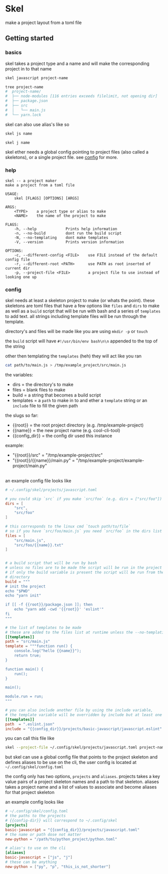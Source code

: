 # Skel

make a project layout from a toml file

## Getting started

### basics
skel takes a project type and a name and will make the corresponding project in to that name

```bash
skel javascript project-name

tree project-name
#  project-name/
#  ├── node-modules [116 entries exceeds filelimit, not opening dir]
#  ├── package.json
#  ├── src
#  │   └── main.js
#  └── yarn.lock
```

skel can also use alias's like so
```bash
skel js name

skel j name
```

skel ether needs a global config pointing to project files (also called a skeletons), or a single project file. see [config](#config) for more.

### help
```
skel -- a project maker
make a project from a toml file

USAGE:
    skel [FLAGS] [OPTIONS] [ARGS]

ARGS:
    <TYPE>    a project type or alias to make
    <NAME>    the name of the project to make

FLAGS:
    -h, --help             Prints help information
    -n, --no-build         dont run the build script
    -N, --no-templating    dont make templates
    -V, --version          Prints version information

OPTIONS:
    -c, --different-config <FILE>    use FILE instead of the default config file
    -r, --different-root <PATH>      use PATH as root inserted of current dir
    -p, --project-file <FILE>        a project file to use instead of looking one up

```

### config


skel needs at least a skeleton project to make (or whats the point). these skeletons are toml files that have a few options like `files` and `dirs` to make as well as a `build` script that will be run with bash and a series of `templates` to add text. all strings including template files will be run through the template.

directory's and files will be made like you are using `mkdir -p` or `touch`

the `build` script will have `#!/usr/bin/env bash\n\n` appended to the top of the string

other then templating the `templates` (heh) they will act like you ran
```bash
cat path/to/main.js > /tmp/example_project/src/main.js
```


the variables:
  - dirs = the directory's to make
  - files = blank files to make
  - build = a string that becomes a build script
  - templates = a `path` to make in to
    and ether a `template` string or an `include` file to fill the given path

the slugs so far:
  - {{root}} = the root project directory (e.g. /tmp/example-project)
  - {{name}} = the new project name (e.g. cool-cli-tool)
  - {{config_dir}} = the config dir used this instance

example:
  - "{{root}}/src" = "/tmp/example-project/src"
  - "{{root}}/{{name}}/main.py" = "/tmp/example-project/example-project/main.py"


<br>
an example config file looks like

```toml
# ~/.config/skel/projects/javascript.toml

# you could skip `src` if you make `src/foo` (e.g. dirs = ["src/foo"])
dirs = [
    "src",
    "src/foo"
]

# this corresponds to the linux cmd `touch path/to/file`
# so if you have `src/foo/main.js` you need `src/foo` in the dirs list
files = [
    "src/main.js",
    "src/foo/{{name}}.txt"
]


# a build script that will be run by bash
# unless no files are to be made the script will be run in the project root
# if only the build variable is present the script will be run from the calling
# directory
build = """
# init the project
echo "$PWD"
echo "yarn init"

if [[ -f {{root}}/package.json ]]; then
    echo "yarn add -cwd '{{root}}' 'eslint'"
fi
"""

# the list of templates to be made
# these are added to the files list at runtime unless the --no-templating flag is present
[[templates]]
path = "src/main.js"
template = """function run() {
    console.log("hello {{name}}");
    return true;
}

function main() {
    run();
}

main();

module.run = run;
"""

# you can also include another file by using the include variable,
# the template variable will be overridden by include but at least one is needed
[[templates]]
path  = ".eslint.json"
include = "{{config_dir}}/projects/basic-javascript/javascript.eslint"
```

you can call this file like

```bash
skel --project-file ~/.config/skel/projects/javascript.toml project-name
```


but skel can use a global config file that points to the project skeleton and defines  aliases to be use on the cli, the user config is located at `~/.config/skel/config.toml`


the config only has two options, `projects` and `aliases`. projects takes a key value pairs of a project skeleton names and a path to that skeleton. aliases takes a project name and a list of values to associate and become aliases for that project skeleton

an example config looks like

```toml
# ~/.config/skel/config.toml
# the paths to the projects
# {{config-dir}} will correspond to ~/.config/skel
[projects]
basic-javascript = "{{config_dir}}/projects/javascript.toml"
# the name or path dose not matter
new-python = "/path/to/python_project/python.toml"

# alias's to use on the cli
[aliases]
basic-javascript = ["js", "j"]
# these can be anything
new-python = ["py", "p", "this_is_not_shorter"]
```
